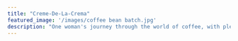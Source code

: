 ```yaml
---
title: "Creme-De-La-Crema"
featured_image: '/images/coffee bean batch.jpg'
description: "One woman's journey through the world of coffee, with plenty of unnecessary commentary."
---
```

 
